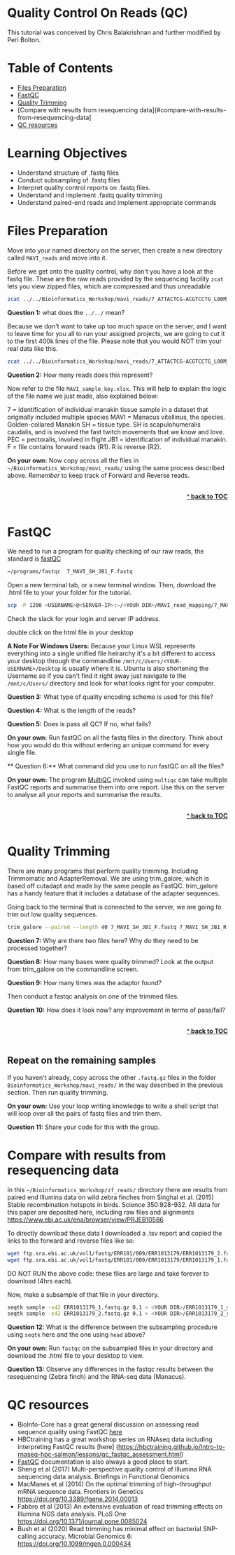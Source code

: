 # Quality Control On Reads (QC)

This tutorial was conceived by Chris Balakrishnan and further modified by Peri Bolton.

# Table of Contents

* [Files Preparation](#files-preparation)
* [FastQC](#fastqc)
* [Quality Trimming](#quality-trimming)
* [Compare with results from resequencing data](#compare-with-results-from-resequencing-data]
* [QC resources](#qc-resources)

# Learning Objectives
* Understand structure of .fastq files
* Conduct subsampling of .fastq files
* Interpret quality control reports on .fastq files. 
* Understand and implement .fastq quality trimming
* Understand paired-end reads and implement appropriate commands


# Files Preparation

Move into your named directory on the server, then create a new directory called ```MAVI_reads``` and move into it.

Before we get onto the quality control, why don't you have a look at the fastq file. These are the raw reads provided by the sequencing facility
```zcat``` lets you view zipped files, which are compressed and thus unreadable

```bash
zcat ../../Bioinformatics_Workshop/mavi_reads/7_ATTACTCG-ACGTCCTG_L00M_R1_001.fastq.gz | head
```

**Question 1:** what does the ```../../``` mean?

Because we don't want to take up too much space on the server, and I want to leave time for you all to run your assigned projects, we are going to cut it to the first 400k lines of the file. 
Please note that you would NOT trim your real data like this. 

```bash
zcat ../../Bioinformatics_Workshop/mavi_reads/7_ATTACTCG-ACGTCCTG_L00M_R1_001.fastq.gz | head -n 400000 > ./7_MAVI_SH_JB1_F.fastq
```

**Question 2:** How many reads does this represent?


Now refer to the file ```MAVI_sample_key.xlsx```. This will help to explain the logic of the file name we just made, also explained below:

7 = identification of individual manakin tissue sample in a dataset that originally included multiple species
MAVI = Manacus vitellinus, the species. Golden-collared Manakin
SH = tissue type. SH is scapulohumeralis caudalis, and is involved the fast twitch movements that we know and love. 
PEC = pectoralis, involved in flight
JB1 = identification of individual manakin.
F = file contains forward reads (R1). R is reverse (R2).


**On your own:** Now copy across all the files in ```~/Bioinformatics_Workshop/mavi_reads/``` using the same process described above. *Remember* to keep track of Forward and Reverse reads. 


<br/>
<div align="right">
    <b><a href="#table-of-contents">^ back to TOC</a></b>
</div>
<br/>


# FastQC

We need to run a program for quality checking of our raw reads, the standard is [fastQC](https://www.bioinformatics.babraham.ac.uk/projects/fastqc/)

```bash
~/programs/fastqc  7_MAVI_SH_JB1_F.fastq
```

Open a new terminal tab, or a new terminal window.
Then, download the .html file to your your folder for the tutorial.

```bash
scp -P 1200 <USERNAME>@<SERVER-IP>:~/<YOUR DIR>/MAVI_read_mapping/7_MAVI_SH_F_fastqc.html ./
```
Check the slack for your login and server IP address. 

double click on the html file in your desktop




**A Note For Windows Users:** Because your Linux WSL represents everything into a single unified file heirarchy it's a bit different to access your desktop through the commandline
```/mnt/c/Users/<YOUR-USERNAME>/Desktop``` is usually where it is. Ubuntu is also shortening the Username so if you can't find it right away just navigate to the `/mnt/c/Users/` directory and look for what looks right for your computer.

**Question 3:** What type of quality encoding scheme is used for this file? 

**Question 4:** What is the length of the reads?

**Question 5:** Does is pass all QC? If no, what fails?


**On your own:** Run fastQC on all the fastq files in the directory. Think about how you would do this without entering an unique command for every single file. 

** Question 6:** What command did you use to run fastQC on all the files?

**On your own:** The program [MultiQC](https://multiqc.info/) invoked using ``multiqc`` can take multiple FastQC reports and summarise them into one report. Use this on the server to analyse all your reports and summarise the results. 


<br/>
<div align="right">
    <b><a href="#table-of-contents">^ back to TOC</a></b>
</div>
<br/>


# Quality Trimming

There are many programs that perform quality trimming. Including Trimmomatic and AdapterRemoval. We are using trim_galore, which is based off cutadapt and made by the same people as FastQC. 
trim_galore has a handy feature that it includes a database of the adapter sequences. 

Going back to the terminal that is connected to the server, we are going to trim out low quality sequences. 

```bash
trim_galore --paired --length 40 7_MAVI_SH_JB1_F.fastq 7_MAVI_SH_JB1_R.fastq
```

**Question 7:** Why are there two files here? Why do they need to be processed together?

**Question 8:** How many bases were quality trimmed? Look at the output from trim_galore on the commandline screen.

**Question 9:** How many times was the adaptor found? 

Then conduct a fastqc analysis on one of the trimmed files. 

**Question 10:** How does it look now? any improvement in terms of pass/fail?

<br/>
<div align="right">
    <b><a href="#table-of-contents">^ back to TOC</a></b>
</div>
<br/>


## Repeat on the remaining samples

If you haven't already, copy across the other ```.fastq.gz``` files in the folder ```Bioinformatics_Workshop/mavi_reads/``` in the way described in the previous section. Then run quality trimming.  

**On your own:** Use your loop writing knowledge to write a shell script that will loop over all the pairs of fastq files and trim them. 

**Question 11:** Share your code for this with the group. 

# Compare with results from resequencing data

In this ```~/Bioinformatics_Workshop/zf_reads/``` directory there are results from paired end Illumina data on wild zebra finches from Singhal et al. (2015) Stable recombination hotspots in birds. Science 350:928-932. 
All data for this paper are deposited here, including raw files and alignments https://www.ebi.ac.uk/ena/browser/view/PRJEB10586

To directly download these data I downloaded a .tsv report and copied the links to the forward and reverse files like so:
```bash
wget ftp.sra.ebi.ac.uk/vol1/fastq/ERR101/009/ERR1013179/ERR1013179_2.fastq.gz
wget ftp.sra.ebi.ac.uk/vol1/fastq/ERR101/009/ERR1013179/ERR1013179_1.fastq.gz
``` 
DO NOT RUN the above code: these files are large and take forever to download (4hrs each).


Now, make a subsample of that file in your directory.
```bash
seqtk sample -s42 ERR1013179_1.fastq.gz 0.1 > <YOUR DIR>/ERR1013179_1_subs.fastq
seqtk sample -s42 ERR1013179_2.fastq.gz 0.1 > <YOUR DIR>/ERR1013179_2_subs.fastq
``` 
**Question 12:** What is the difference between the subsampling procedure using ```seqtk``` here and the one using ```head``` above?

**On your own:** Run ```fastqc``` on the subsampled files in your directory and download the .html file to your desktop to view. 

**Question 13:** Observe any differences in the fastqc results between the resequencing (Zebra finch) and the RNA-seq data (Manacus).


# QC resources

* BioInfo-Core has a great general discussion on assessing read sequence quality using FastQC [here](http://bioinfo-core.org/index.php/9th_Discussion-28_October_2010)
* HBCtraining has a great workshop series on RNAseq data including interpreting FastQC results [here] (https://hbctraining.github.io/Intro-to-rnaseq-hpc-salmon/lessons/qc_fastqc_assessment.html)
* [FastQC](http://www.bioinformatics.babraham.ac.uk/projects/fastqc/Help/) documentation is also always a good place to start.
* Sheng et al (2017) Multi-perspective quality control of Illumina RNA sequencing data analysis. Briefings in Functional Genomics
* MacManes et al (2014) On the optimal trimming of high-throughput mRNA sequence data. Frontiers in Genetics https://doi.org/10.3389/fgene.2014.00013
* Fabbro et al (2013) An extensive evaluation of read trimming effects on Illumina NGS data analysis. PLoS One https://doi.org/10.1371/journal.pone.0085024
* Bush et al (2020) Read trimming has minimal effect on bacterial SNP-calling accuracy. Microbial Genomics 6: https://doi.org/10.1099/mgen.0.000434